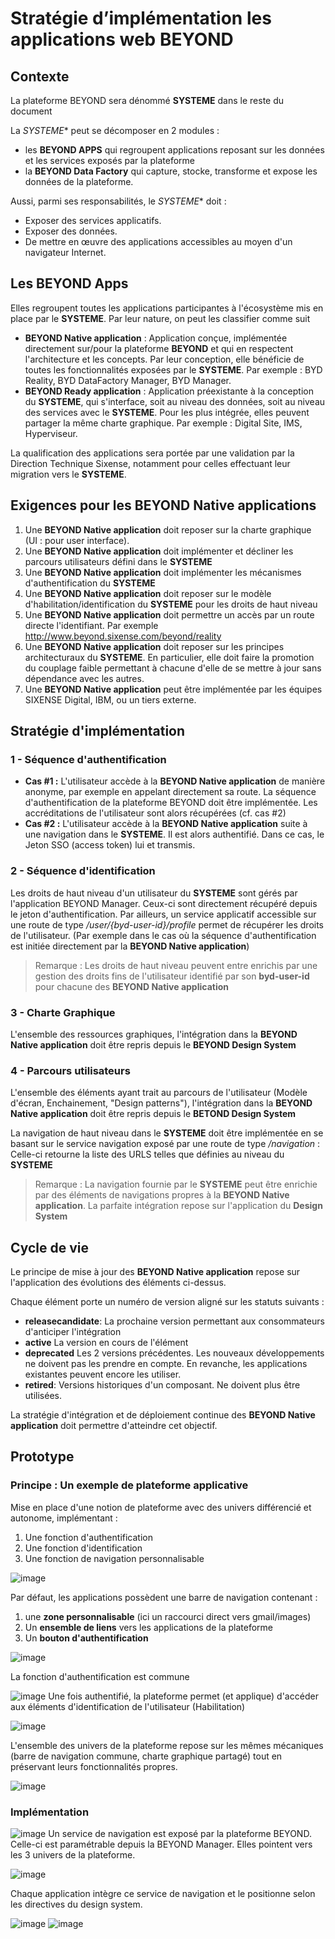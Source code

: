 # Stratégie d’implémentation les applications web BEYOND

## Contexte

La plateforme BEYOND sera dénommé **SYSTEME** dans le reste du document

La *SYSTEME** peut se décomposer en 2 modules :

- les **BEYOND APPS** qui regroupent applications reposant sur les données et les services exposés par la plateforme
- la **BEYOND Data Factory** qui capture, stocke, transforme et expose les données de la plateforme.

Aussi, parmi ses responsabilités, le *SYSTEME** doit :

- Exposer des services applicatifs.
- Exposer des données.
- De mettre en œuvre des applications accessibles au moyen d'un navigateur Internet.

## Les BEYOND Apps

Elles regroupent toutes les applications participantes à l'écosystème mis en place par le **SYSTEME**.
Par leur nature, on peut les classifier comme suit

- **BEYOND Native application** : Application conçue, implémentée directement sur/pour la plateforme **BEYOND** et qui en respectent l'architecture et les concepts. Par leur conception, elle bénéficie de toutes les fonctionnalités exposées par le **SYSTEME**. Par exemple : BYD Reality, BYD DataFactory Manager, BYD Manager.
- **BEYOND Ready application** : Application préexistante à la conception du **SYSTEME**, qui s'interface, soit au niveau des données, soit au niveau des services avec le **SYSTEME**. Pour les plus intégrée, elles peuvent partager la même charte graphique. Par exemple : Digital Site, IMS, Hyperviseur.

La qualification des applications sera portée par une validation par la Direction Technique Sixense, notamment pour celles effectuant leur migration vers le **SYSTEME**.

## Exigences pour les **BEYOND Native applications**

1. Une **BEYOND Native application** doit reposer sur la charte graphique (UI : pour user interface).
2. Une **BEYOND Native application** doit implémenter et décliner les parcours utilisateurs défini dans le **SYSTEME**
3. Une **BEYOND Native application** doit implémenter les mécanismes d'authentification du **SYSTEME**
4. Une **BEYOND Native application** doit reposer sur le modèle d'habilitation/identification du **SYSTEME** pour les droits de haut niveau
5. Une **BEYOND Native application** doit permettre un accès par un route directe l'identifiant. Par exemple http://www.beyond.sixense.com/beyond/reality
6. Une **BEYOND Native application** doit reposer sur les principes architecturaux du **SYSTEME**. En particulier, elle doit faire la promotion du couplage faible permettant à chacune d'elle de se mettre à jour sans dépendance avec les autres.
7. Une **BEYOND Native application** peut être implémentée par les équipes SIXENSE Digital, IBM, ou un tiers externe.

## Stratégie d'implémentation

### 1 - Séquence d'authentification

- **Cas #1 :** L'utilisateur accède à la **BEYOND Native application** de manière anonyme, par exemple en appelant directement sa route. La séquence d'authentification de la plateforme BEYOND doit être implémentée. Les accréditations de l'utilisateur sont alors récupérées (cf. cas #2)
- **Cas #2 :** L'utilisateur accède à la **BEYOND Native application** suite à une navigation dans le **SYSTEME**. Il est alors authentifié. Dans ce cas, le Jeton SSO (access token) lui et transmis.

### 2 - Séquence d'identification

Les droits de haut niveau d'un utilisateur du **SYSTEME** sont gérés par l'application BEYOND Manager. Ceux-ci sont directement récupéré depuis le jeton d'authentification.
Par ailleurs, un service applicatif accessible sur une route de type */user/{byd-user-id}/profile* permet de récupérer les droits de l'utilisateur. (Par exemple dans le cas où la séquence d'authentification est initiée directement par la **BEYOND Native application**)

>Remarque : Les droits de haut niveau peuvent entre enrichis par une gestion des droits fins de l'utilisateur identifié par son **byd-user-id** pour chacune des **BEYOND Native application**

### 3 - Charte Graphique

L'ensemble des ressources graphiques, l'intégration dans la **BEYOND Native application** doit être repris depuis le **BEYOND Design System**

### 4 - Parcours utilisateurs

L'ensemble des éléments ayant trait au parcours de l'utilisateur (Modèle d'écran, Enchainement, "Design patterns"), l'intégration dans la **BEYOND Native application** doit être repris depuis le **BETOND Design System**

La navigation de haut niveau dans le **SYSTEME** doit être implémentée en se basant sur le service navigation exposé par une route de  type */navigation* : Celle-ci retourne la liste des URLS telles que définies au niveau du **SYSTEME**

>Remarque : La navigation fournie par le **SYSTEME** peut être enrichie par des éléments de navigations propres à la **BEYOND Native application**. La parfaite intégration repose sur l'application du **Design System**

## Cycle de vie

Le principe de mise à jour des **BEYOND Native application** repose sur l'application des évolutions des éléments ci-dessus.

Chaque élément porte un numéro de version aligné sur les statuts suivants :

- **releasecandidate**: La prochaine version permettant aux consommateurs d'anticiper l'intégration
- **active** La version en cours de l'élément
- **deprecated** Les 2 versions précédentes. Les nouveaux développements ne doivent pas les prendre en compte. En revanche, les applications existantes peuvent encore les utiliser.
- **retired**: Versions historiques d'un composant. Ne doivent plus être utilisées.

La stratégie d'intégration et de déploiement continue des **BEYOND Native application** doit permettre d'atteindre cet objectif.

## Prototype

### Principe :  Un exemple de plateforme applicative

Mise en place d'une notion de plateforme avec des univers différencié et autonome, implémentant :

1. Une fonction d'authentification
2. Une fonction d'identification
3. Une fonction de navigation personnalisable

![image](001.Strategie-implementation-front-web/images/img5.png)

Par défaut, les applications possèdent une barre de navigation contenant : 

1. une **zone personnalisable** (ici un raccourci direct vers gmail/images)
2. Un **ensemble de liens** vers les applications de la plateforme
3. Un **bouton d'authentification**


![image](001.Strategie-implementation-front-web/images/img6.png)

La fonction d'authentification est commune


![image](001.Strategie-implementation-front-web/images/img7.png)
Une fois authentifié, la plateforme permet (et applique) d'accéder aux éléments d'identification de l'utilisateur (Habilitation)

![image](001.Strategie-implementation-front-web/images/img8.png)

L'ensemble des univers de la plateforme repose sur les mêmes mécaniques (barre de navigation commune, charte graphique partagé) tout en préservant leurs fonctionnalités propres.


![image](001.Strategie-implementation-front-web/images/img9.png)

### Implémentation

![image](001.Strategie-implementation-front-web/images/img4.png)
Un service de navigation est exposé par la plateforme BEYOND. Celle-ci est paramétrable depuis la BEYOND Manager. 
Elles pointent vers les 3 univers de la plateforme.

![image](001.Strategie-implementation-front-web/images/img1.png)

Chaque application intègre ce service de navigation et le positionne selon les directives du design system.

![image](001.Strategie-implementation-front-web/images/img2.png)
![image](001.Strategie-implementation-front-web/images/img3.png)
